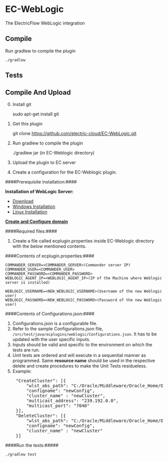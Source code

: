 EC-WebLogic
============

The ElectricFlow WebLogic integration

## Compile ##

Run gradlew to compile the plugin

    ./gradlew

## Tests ##

## Compile And Upload ##

0. Install git

   sudo apt-get install git

1. Get this plugin

   git clone https://github.com/electric-cloud/EC-WebLogic.git

2. Run gradlew to compile the plugin

   ./gradlew jar (in EC-Weblogic directory)

3. Upload the plugin to EC server
4. Create a configuration for the EC-Weblogic plugin.

####Prerequisite installation:####

**Installation of WebLogic Server:**

-  [Download](http://www.oracle.com/technetwork/middleware/weblogic/downloads/wls-main-097127.html)
-  [Windows Installation](https://docs.oracle.com/cd/E24329_01/doc.1211/e24492/install_screens.htm#WLSIG213)
-  [Linux Installation](https://oracle-base.com/articles/12c/weblogic-installation-on-oracle-linux-5-and-6-1212)

**[Create and Configure domain](https://docs.oracle.com/cd/E13222_01/wls/docs90/config_scripting/domains.html#1001190)**

####Required files:####

1. Create a file called ecplugin.properties inside EC-Weblogic directory with the below mentioned contents.

####Contents of ecplugin.properties:####

    COMMANDER_SERVER=<COMMANDER_SERVER>(Commander server IP)
    COMMANDER_USER=<COMMANDER_USER>
    COMMANDER_PASSWORD=<COMMANDER_PASSWORD>
    WEBLOGIC_AGENT_IP=<WEBLOGIC_AGENT_IP>(IP of the Machine where Weblogic server is installed)
    
    WEBLOGIC_USERNAME=<NEW_WEBLOGIC_USERNAME>(Username of the new Weblogic user)
    WEBLOGIC_PASSWORD=<NEW_WEBLOGIC_PASSWORD>(Password of the new Weblogic user)

####Contents of Configurations.json:####

1. Configurations.json is a configurable file.
2. Refer to the sample Configurations.json file, `/src/test/java/ecplugins/weblogic/Configurations.json`. It has to be updated with the user specific inputs.
3. Inputs should be valid and specific to the environment on which the tests are run.
4. Unit tests are ordered and will execute in a sequential manner as programmed. Same **resource name** should be used in the respective delete and create procedures to make the Unit Tests residueless.
5. Example: 

<pre>    "CreateCluster": [{
        "wlst_abs_path": "C:/Oracle/Middleware/Oracle_Home/Oracle_Common/common/bin/wlst.cmd",
        "configname": "newConfig",
        "cluster_name" : "newCluster",
        "multicast_address": "239.192.0.0",
        "multicast_port": "7040"
    }],
    "DeleteCluster": [{
        "wlst_abs_path": "C:/Oracle/Middleware/Oracle_Home/Oracle_Common/common/bin/wlst.cmd",
        "configname": "newConfig",
        "cluster_name" : "newCluster"
    }]
</pre>

####Run the tests:#####

    ./gradlew test

